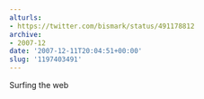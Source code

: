 ```yaml
---
alturls:
- https://twitter.com/bismark/status/491178812
archive:
- 2007-12
date: '2007-12-11T20:04:51+00:00'
slug: '1197403491'
---
```


Surfing the web

